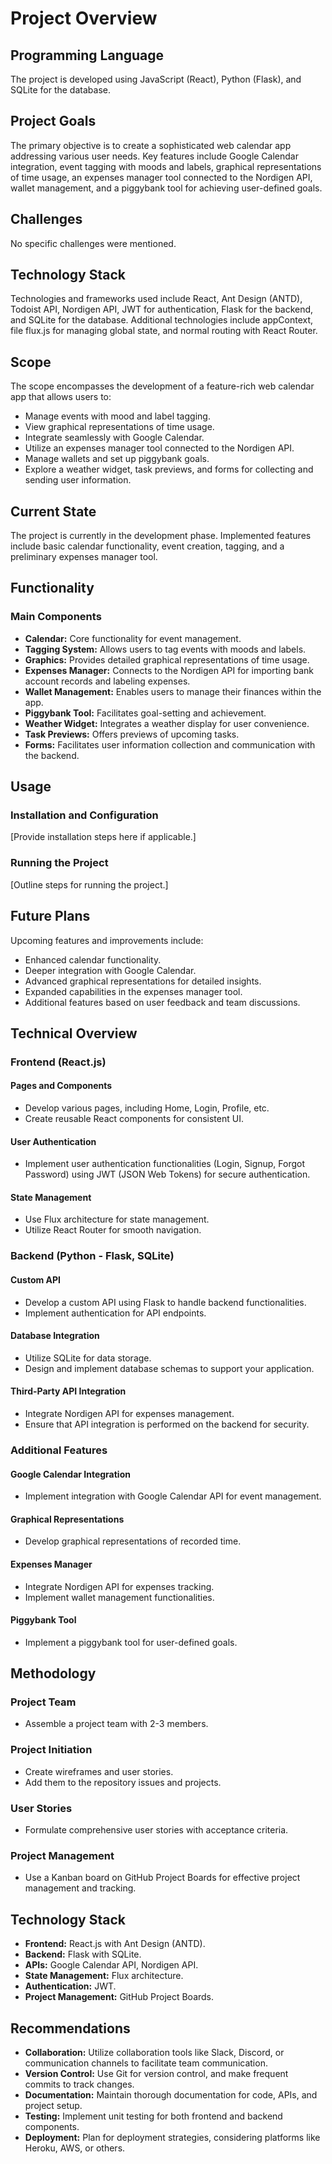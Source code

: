 # Project Overview
## Programming Language 

The project is developed using JavaScript (React), Python (Flask), and SQLite for the database. 
## Project Goals 

The primary objective is to create a sophisticated web calendar app addressing various user needs. Key features include Google Calendar integration, event tagging with moods and labels, graphical representations of time usage, an expenses manager tool connected to the Nordigen API, wallet management, and a piggybank tool for achieving user-defined goals. 
## Challenges 

No specific challenges were mentioned. 
## Technology Stack 

Technologies and frameworks used include React, Ant Design (ANTD), Todoist API, Nordigen API, JWT for authentication, Flask for the backend, and SQLite for the database. Additional technologies include appContext, file flux.js for managing global state, and normal routing with React Router. 
## Scope 

The scope encompasses the development of a feature-rich web calendar app that allows users to: 
- Manage events with mood and label tagging.
- View graphical representations of time usage. 
- Integrate seamlessly with Google Calendar. 
- Utilize an expenses manager tool connected to the Nordigen API. 
- Manage wallets and set up piggybank goals. 
- Explore a weather widget, task previews, and forms for collecting and sending user information. 
## Current State

The project is currently in the development phase. Implemented features include basic calendar functionality, event creation, tagging, and a preliminary expenses manager tool. 
## Functionality 

### Main Components 
- **Calendar:** Core functionality for event management. 
- **Tagging System:** Allows users to tag events with moods and labels.
- **Graphics:** Provides detailed graphical representations of time usage. 
- **Expenses Manager:** Connects to the Nordigen API for importing bank account records and labeling expenses. 
- **Wallet Management:** Enables users to manage their finances within the app. 
- **Piggybank Tool:** Facilitates goal-setting and achievement. 
- **Weather Widget:** Integrates a weather display for user convenience.
- **Task Previews:** Offers previews of upcoming tasks. 
- **Forms:** Facilitates user information collection and communication with the backend. 

## Usage 

### Installation and Configuration 
[Provide installation steps here if applicable.] 
### Running the Project
[Outline steps for running the project.] 
## Future Plans 

Upcoming features and improvements include: 
- Enhanced calendar functionality. 
- Deeper integration with Google Calendar. 
- Advanced graphical representations for detailed insights. 
- Expanded capabilities in the expenses manager tool. 
- Additional features based on user feedback and team discussions. 

## Technical Overview 
### Frontend (React.js) 
#### Pages and Components
- Develop various pages, including Home, Login, Profile, etc. 
- Create reusable React components for consistent UI.
#### User Authentication 
- Implement user authentication functionalities (Login, Signup, Forgot Password) using JWT (JSON Web Tokens) for secure authentication. 
#### State Management 
- Use Flux architecture for state management. 
- Utilize React Router for smooth navigation. 
### Backend (Python - Flask, SQLite) 
#### Custom API
- Develop a custom API using Flask to handle backend functionalities. 
- Implement authentication for API endpoints. 
#### Database Integration 
- Utilize SQLite for data storage. 
- Design and implement database schemas to support your application. 
#### Third-Party API Integration 
- Integrate Nordigen API for expenses management. 
- Ensure that API integration is performed on the backend for security. 
### Additional Features 
#### Google Calendar Integration 
- Implement integration with Google Calendar API for event management. 
#### Graphical Representations 
- Develop graphical representations of recorded time. 
#### Expenses Manager 
- Integrate Nordigen API for expenses tracking. 
- Implement wallet management functionalities. 
#### Piggybank Tool 
- Implement a piggybank tool for user-defined goals. 
## Methodology 
### Project Team 
- Assemble a project team with 2-3 members. 
### Project Initiation 
- Create wireframes and user stories. 
- Add them to the repository issues and projects. 
### User Stories 
- Formulate comprehensive user stories with acceptance criteria. 
### Project Management 
- Use a Kanban board on GitHub Project Boards for effective project management and tracking. 
## Technology Stack 
- **Frontend:** React.js with Ant Design (ANTD). 
- **Backend:** Flask with SQLite. 
- **APIs:** Google Calendar API, Nordigen API. 
- **State Management:** Flux architecture. 
- **Authentication:** JWT. 
- **Project Management:** GitHub Project Boards. 
## Recommendations 
- **Collaboration:** Utilize collaboration tools like Slack, Discord, or communication channels to facilitate team communication. 
- **Version Control:** Use Git for version control, and make frequent commits to track changes. 
- **Documentation:** Maintain thorough documentation for code, APIs, and project setup. 
- **Testing:** Implement unit testing for both frontend and backend components. 
- **Deployment:** Plan for deployment strategies, considering platforms like Heroku, AWS, or others.